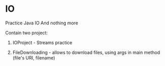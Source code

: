# IO
Practice Java IO
And nothing more

Contain two project:

1) IOProject - Streams practice

2) FileDownloading - allows to download files, using args in main method (file's URI, filename)
